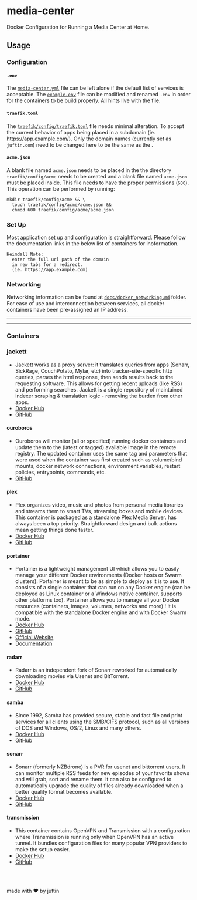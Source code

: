 # media-center

Docker Configuration for Running a Media Center at Home.

## Usage

### Configuration

#### `.env`

The [`media-center.yml`](media-center.yml) file can be left alone if the default list of services is acceptable. The [`example.env`](example.env) file can be modified and renamed `.env` in order for the containers to be build properly. All hints live with the file.

#### `traefik.toml`

The [`traefik/config/traefik.toml`](traefik/config/traefik.toml) file needs minimal alteration. To accept the current behavior of apps being placed in a subdomain (ie. <https://app.example.com/>). Only the domain names (currently set as `juftin.com`) need to be changed here to be the same as the .

#### `acme.json`

A blank file named `acme.json` needs to be placed in the the directory `traefik/config/acme` needs to be created and a blank file named `acme.json` must be placed inside. This file needs to have the proper permissions (`600`). This operation can be performed by running:

    mkdir traefik/config/acme && \
      touch traefik/config/acme/acme.json &&
      chmod 600 traefik/config/acme/acme.json

### Set Up

Most application set up and configuration is straightforward. Please follow the documentation links in the below list of containers for inoformation.

    Heimdall Note:
      enter the full url path of the domain
      in new tabs for a redirect.
      (ie. https://app.example.com)

### Networking

Networking information can be found at [`docs/docker_networking.md`](docs/docker_networking.md) folder. For ease of use and interconnection between services, all docker containers have been pre-assigned an IP address.

* * *

* * *

### Containers

### jackett

-   Jackett works as a proxy server: it translates queries from apps (Sonarr, SickRage, CouchPotato, Mylar, etc) into tracker-site-specific http queries, parses the html response, then sends results back to the requesting software. This allows for getting recent uploads (like RSS) and performing searches. Jackett is a single repository of maintained indexer scraping & translation logic - removing the burden from other apps.
-   [Docker Hub](https://hub.docker.com/r/linuxserver/jackett/)
-   [GitHub](https://github.com/linuxserver/docker-jackett)

#### ouroboros

-   Ouroboros will monitor (all or specified) running docker containers and update them to the (latest or tagged) available image in the remote registry. The updated container uses the same tag and parameters that were used when the container was first created such as volume/bind mounts, docker network connections, environment variables, restart policies, entrypoints, commands, etc.
-   [GitHub](https://github.com/pyouroboros/ouroboros)

#### plex

-   Plex organizes video, music and photos from personal media libraries and streams them to smart TVs, streaming boxes and mobile devices. This container is packaged as a standalone Plex Media Server. has always been a top priority. Straightforward design and bulk actions mean getting things done faster.
-   [Docker Hub](https://hub.docker.com/r/linuxserver/plex/)
-   [GitHub](https://github.com/linuxserver/docker-plex)

#### portainer

-   Portainer is a lightweight management UI which allows you to easily manage your different Docker environments (Docker hosts or Swarm clusters). Portainer is meant to be as simple to deploy as it is to use. It consists of a single container that can run on any Docker engine (can be deployed as Linux container or a Windows native container, supports other platforms too). Portainer allows you to manage all your Docker resources (containers, images, volumes, networks and more) ! It is compatible with the standalone Docker engine and with Docker Swarm mode.
-   [Docker Hub](https://hub.docker.com/r/portainer/portainer/)
-   [GitHub](https://github.com/portainer/portainer)
-   [Official Website](https://www.portainer.io/)
-   [Documentation](https://portainer.readthedocs.io/en/stable/)

#### radarr

-   Radarr is an independent fork of Sonarr reworked for automatically downloading movies via Usenet and BitTorrent.
-   [Docker Hub](https://hub.docker.com/r/linuxserver/radarr/)
-   [GitHub](https://github.com/linuxserver/docker-radarr)

#### samba

-   Since 1992, Samba has provided secure, stable and fast file and print services for all clients using the SMB/CIFS protocol, such as all versions of DOS and Windows, OS/2, Linux and many others.
-   [Docker Hub](https://hub.docker.com/r/dperson/samba)
-   [GitHub](https://github.com/dperson/samba)

#### sonarr

-   Sonarr (formerly NZBdrone) is a PVR for usenet and bittorrent users. It can monitor multiple RSS feeds for new episodes of your favorite shows and will grab, sort and rename them. It can also be configured to automatically upgrade the quality of files already downloaded when a better quality format becomes available.
-   [Docker Hub](https://hub.docker.com/r/linuxserver/sonarr/)
-   [GitHub](https://github.com/linuxserver/docker-sonarr)

#### transmission

-   This container contains OpenVPN and Transmission with a configuration where Transmission is running only when OpenVPN has an active tunnel. It bundles configuration files for many popular VPN providers to make the setup easier.
-   [Docker Hub](https://hub.docker.com/r/haugene/transmission-openvpn)
-   [GitHub](https://github.com/haugene/docker-transmission-openvpn)

<br/>
<br/>

made with ❤️ by juftin
